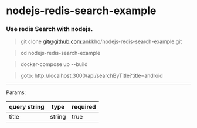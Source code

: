 # nodejs-redis-search-example

### Use redis Search with nodejs.

> git clone git@github.com:ankkho/nodejs-redis-search-example.git

> cd nodejs-redis-search-example

> docker-compose up --build

> goto: http://localhost:3000/api/searchByTitle?title=android

---

Params:

| query string  | type  | required  
|---|---|---
| title | string  | true